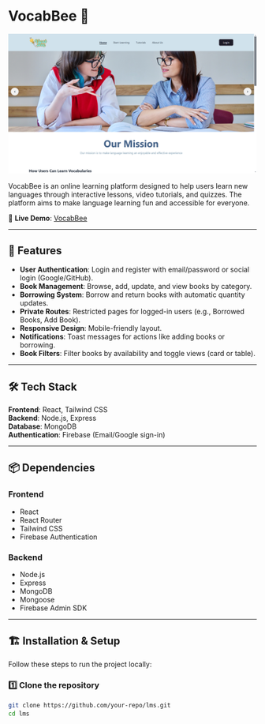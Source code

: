 # VocabBee 🚀



![image alt](https://github.com/red-one12/vocab-bee/blob/6d250d06edd31a04d641fd4bb78a2c81479bae27/Screenshot%20(10).png)


VocabBee is an online learning platform designed to help users learn new languages through interactive lessons, video tutorials, and quizzes. The platform aims to make language learning fun and accessible for everyone.

🔗 **Live Demo**: [VocabBee](https://vocab-bee.netlify.app/)

---

## 📌 Features

- **User Authentication**: Login and register with email/password or social login (Google/GitHub).
- **Book Management**: Browse, add, update, and view books by category.
- **Borrowing System**: Borrow and return books with automatic quantity updates.
- **Private Routes**: Restricted pages for logged-in users (e.g., Borrowed Books, Add Book).
- **Responsive Design**: Mobile-friendly layout.
- **Notifications**: Toast messages for actions like adding books or borrowing.
- **Book Filters**: Filter books by availability and toggle views (card or table).

---

## 🛠 Tech Stack

**Frontend**: React, Tailwind CSS  
**Backend**: Node.js, Express  
**Database**: MongoDB  
**Authentication**: Firebase (Email/Google sign-in)  

---

## 📦 Dependencies

### **Frontend**
- React
- React Router
- Tailwind CSS
- Firebase Authentication

### **Backend**
- Node.js
- Express
- MongoDB
- Mongoose
- Firebase Admin SDK

---

## 🏗 Installation & Setup

Follow these steps to run the project locally:

### 1️⃣ Clone the repository
```sh
git clone https://github.com/your-repo/lms.git
cd lms
